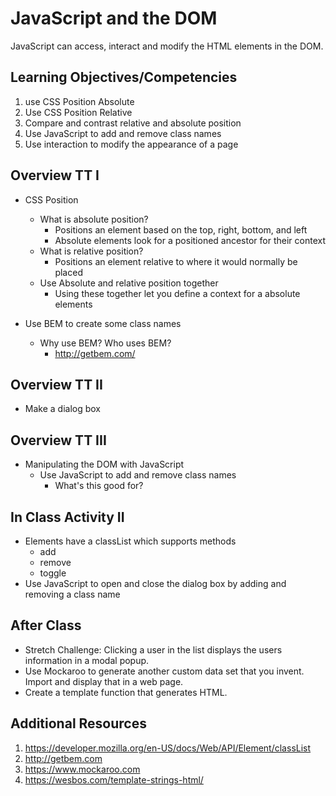 # JavaScript and the DOM

JavaScript can access, interact and modify the 
HTML elements in the DOM. 

## Learning Objectives/Competencies

1. use CSS Position Absolute
1. Use CSS Position Relative
1. Compare and contrast relative and absolute position
1. Use JavaScript to add and remove class names 
1. Use interaction to modify the appearance of a page

## Overview TT I

- CSS Position
  - What is absolute position?
    - Positions an element based on the top, right, bottom, and left
    - Absolute elements look for a positioned ancestor for their context
  - What is relative position?
    - Positions an element relative to where it would normally be placed
  - Use Absolute and relative position together
    - Using these together let you define a context for a absolute elements
  
- Use BEM to create some class names 
  - Why use BEM? Who uses BEM?
    - http://getbem.com/

## Overview TT II 

- Make a dialog box

## Overview TT III

- Manipulating the DOM with JavaScript
  - Use JavaScript to add and remove class names
    - What's this good for? 

## In Class Activity II 

- Elements have a classList which supports methods
  - add
  - remove
  - toggle
- Use JavaScript to open and close the dialog box by adding and removing a class name

## After Class

- Stretch Challenge: Clicking a user in the list displays the users information in a modal popup. 
- Use Mockaroo to generate another custom data set that you invent. Import and display that in a web page. 
- Create a template function that generates HTML. 

## Additional Resources

1. https://developer.mozilla.org/en-US/docs/Web/API/Element/classList
1. http://getbem.com
1. https://www.mockaroo.com
1. https://wesbos.com/template-strings-html/


